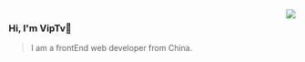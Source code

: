 <img align="right" src="public/VIPTV-LOGO-LONG-FINAL@1x-350x105.png" />

### Hi, I'm VipTv👋
>I am a frontEnd web developer from China.
